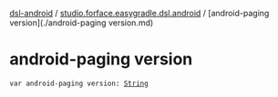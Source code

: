[dsl-android](../index.md) / [studio.forface.easygradle.dsl.android](index.md) / [android-paging version](./android-paging version.md)

# android-paging version

`var android-paging version: `[`String`](https://kotlinlang.org/api/latest/jvm/stdlib/kotlin/-string/index.html)